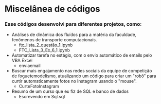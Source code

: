 # Miscelânea de códigos

### Esse códigos desenvolvi para diferentes projetos, como:
- Análises de dinâmica dos fluídos para a matéria da faculdade, fenômenos de transporte computacionais. 
  - ftc_lista_2_questão_1.ipynb
  - FTC_Lista_3_Ex_6_1.ipynb
- Automatizar tarefa no estágio, com o envio automático de emails pelo VBA Excel
  - enviaemail
- Buscar mais engajamento nas redes sociais da equipe de competição de foguetemodelismo, atualizando um código para criar um "robô" para curtir automaticamente fotos no Instagram usando o "mouse".
  - CurteFotoInstagram
- Resumo de um curso que eu fiz de SQL e banco de dados
  - Escrevendo em Sql.sql
